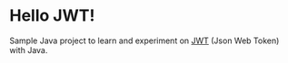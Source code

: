 # Hello JWT!

Sample Java project to learn and experiment on [JWT](https://jwt.io/) (Json Web Token) with Java.
